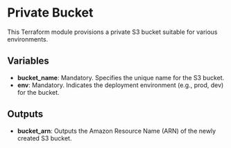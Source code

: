# Private Bucket

This Terraform module provisions a private S3 bucket suitable for various environments.

## Variables

- **bucket_name**: Mandatory. Specifies the unique name for the S3 bucket.
- **env**: Mandatory. Indicates the deployment environment (e.g., prod, dev) for the bucket.

## Outputs

- **bucket_arn**: Outputs the Amazon Resource Name (ARN) of the newly created S3 bucket.
